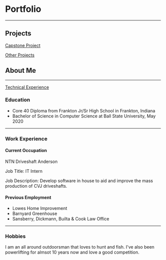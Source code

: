 # Portfolio

---

## Projects

[Capstone Project](/capstone_page)

[Other Projects](/other_projects)

## About Me

---

[Technical Experience](/technical_exp)

### Education

- Core 40 Diploma from Frankton Jr/Sr High School in Frankton, Indiana
- Bachelor of Science in Computer Science at Ball State University, May 2020

___

### Work Experience
    
#### Current Occupation 

NTN Driveshaft Anderson
        
Job Title: IT Intern
        
Job Description: Develop software in house to aid and improve the mass production 
                 of CVJ driveshafts.

#### Previous Employment

- Lowes Home Improvement
- Barnyard Greenhouse
- Sansberry, Dickmann, Builta & Cook Law Office

___

### Hobbies

I am an all around outdoorsman that loves to hunt and fish. I've also been powerlifting for almsot 10 years now and love a good competition.

<br><br>

